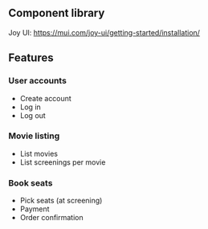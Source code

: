 ## Component library
Joy UI: https://mui.com/joy-ui/getting-started/installation/

## Features

### User accounts
* Create account
* Log in
* Log out

### Movie listing
* List movies
* List screenings per movie

### Book seats
* Pick seats (at screening)
* Payment
* Order confirmation